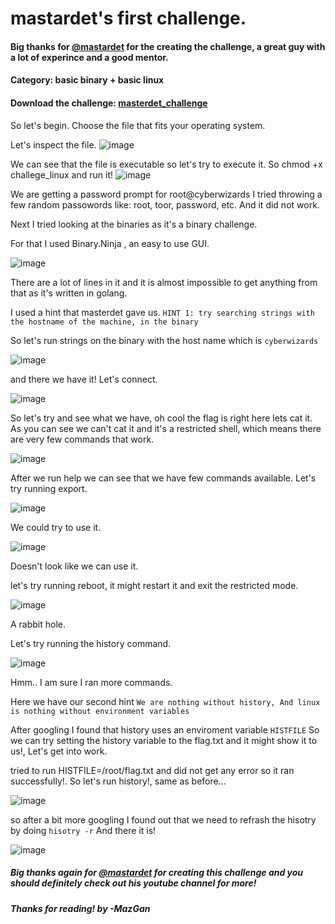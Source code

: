 # mastardet's first challenge.
 
#### Big thanks for [@mastardet](https://www.youtube.com/channel/UC66idcoWzeZ_AsTnYr3L37g/featured) for the creating the challenge, a great guy with a lot of experince and a good mentor.

#### Category: basic binary + basic linux
 
#### Download the challenge: [masterdet_challenge](https://drive.google.com/file/d/1hLfEf8c-VrA-j7meXcO4Lzi_u4Pk2BUP/view)
 
So let's begin.
Choose the file that fits your operating system.

Let's inspect the file.
![image](https://user-images.githubusercontent.com/69927215/90821653-eb640e00-e33b-11ea-878c-66ab52452d9e.png)

We can see that the file is executable so let's try to execute it.
So chmod +x challege_linux and run it!
![image](https://user-images.githubusercontent.com/69927215/90821787-21a18d80-e33c-11ea-822b-dc12d13b29e0.png)

We are getting a password prompt for root@cyberwizards
I tried throwing a few random passowords like: root, toor, password, etc. And it did not work.

Next I tried looking at the binaries as it's a binary challenge.

For that I used Binary.Ninja , an easy to use GUI.

![image](https://user-images.githubusercontent.com/69927215/90822121-a2608980-e33c-11ea-9ee9-206005b3ae81.png)

There are a lot of lines in it and it is almost impossible to get anything from that as it's written in golang.

I used a hint that masterdet gave us.
`HINT 1: try searching strings with the hostname of the machine, in the binary`

So let's run strings on the binary with the host name which is `cyberwizards`

![image](https://user-images.githubusercontent.com/69927215/90823013-f5870c00-e33d-11ea-91eb-97a5e9c94f44.png)

and there we have it! Let's connect.

![image](https://user-images.githubusercontent.com/69927215/90823135-28c99b00-e33e-11ea-9584-32f06f6a66b1.png)

So let's try and see what we have, oh cool the flag is right here lets cat it.
As you can see we can't cat it and it's a restricted shell, which means there are very few commands that work.

![image](https://user-images.githubusercontent.com/69927215/90823293-59a9d000-e33e-11ea-81ac-aa05604e3139.png)

After we run help we can see that we have few commands available.
Let's try running export.

![image](https://user-images.githubusercontent.com/69927215/90823422-8958d800-e33e-11ea-9f12-d1bb1cf8cc99.png)

We could try to use it.

![image](https://user-images.githubusercontent.com/69927215/90823669-ea80ab80-e33e-11ea-8bc0-48a6bf66c711.png)

Doesn't look like we can use it.

let's try running reboot, it might restart it and exit the restricted mode.

![image](https://user-images.githubusercontent.com/69927215/90823752-0dab5b00-e33f-11ea-8d82-346c527176c8.png)

A rabbit hole.

Let's try running the history command.

![image](https://user-images.githubusercontent.com/69927215/90823814-2451b200-e33f-11ea-8ea9-ede8025fb4bb.png)

Hmm.. I am sure I ran more commands.

Here we have our second hint `We are nothing without history, And linux is nothing without environment variables `

After googling I found that history uses an enviroment variable `HISTFILE`
So we can try setting the history variable to the flag.txt and it might show it to us!, Let's get into work.

tried to run HISTFILE=/root/flag.txt and did not get any error so it ran successfully!.
So let's run history!, same as before...

![image](https://user-images.githubusercontent.com/69927215/90824330-ef922a80-e33f-11ea-9d39-4f14360dcf94.png)

so after a bit more googling I found out that we need to refrash the hisotry by doing `hisotry -r`
And there it is!

![image](https://user-images.githubusercontent.com/69927215/90824529-3b44d400-e340-11ea-9db5-ca1cc59f24f1.png)

##### Big thanks again for [@mastardet](https://www.youtube.com/channel/UC66idcoWzeZ_AsTnYr3L37g/featured) for creating this challenge and you should definitely check out his youtube channel for more!
##### Thanks for reading! by -MazGan


